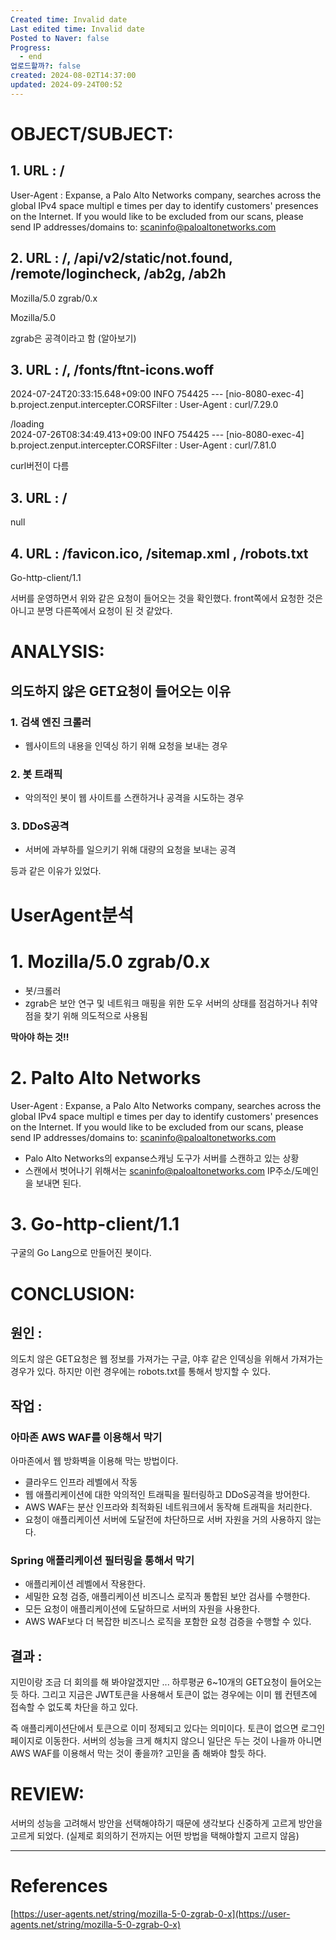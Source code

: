 ```yaml
---
Created time: Invalid date
Last edited time: Invalid date
Posted to Naver: false
Progress:
  - end
업로드할까?: false
created: 2024-08-02T14:37:00
updated: 2024-09-24T00:52
---
```

# OBJECT/SUBJECT:

## 1. URL : /

User-Agent : Expanse, a Palo Alto Networks company, searches across the global IPv4 space multipl e times per day to identify customers' presences on the Internet. If you would like to be excluded from our scans, please send IP addresses/domains to: scaninfo@paloaltonetworks.com

  

## 2. URL : /, /api/v2/static/not.found, /remote/logincheck, /ab2g, /ab2h

Mozilla/5.0 zgrab/0.x

Mozilla/5.0

  

zgrab은 공격이라고 함 (알아보기)

## 3. URL : /, /fonts/ftnt-icons.woff

2024-07-24T20:33:15.648+09:00 INFO 754425 --- [nio-8080-exec-4] b.project.zenput.intercepter.CORSFilter : User-Agent : curl/7.29.0

  

/loading  
2024-07-26T08:34:49.413+09:00 INFO 754425 --- [nio-8080-exec-4] b.project.zenput.intercepter.CORSFilter : User-Agent : curl/7.81.0  


curl버전이 다름

## 3. URL : /

null

## 4. URL : /favicon.ico, /sitemap.xml , /robots.txt

Go-http-client/1.1

  

서버를 운영하면서 위와 같은 요청이 들어오는 것을 확인했다. front쪽에서 요청한 것은 아니고 분명 다른쪽에서 요청이 된 것 같았다.

  

# ANALYSIS:

## 의도하지 않은 GET요청이 들어오는 이유


### 1. 검색 엔진 크롤러

- 웹사이트의 내용을 인덱싱 하기 위해 요청을 보내는 경우


### 2. 봇 트래픽

- 악의적인 봇이 웹 사이트를 스캔하거나 공격을 시도하는 경우
### 3. DDoS공격

- 서버에 과부하를 일으키기 위해 대량의 요청을 보내는 공격


등과 같은 이유가 있었다.

  

# UserAgent분석

# 1. Mozilla/5.0 zgrab/0.x

- 봇/크롤러
- zgrab은 보안 연구 및 네트워크 매핑을 위한 도우 서버의 상태를 점검하거나 취약점을 찾기 위해 의도적으로 사용됨

  

**막아야 하는 것!!**

  

# 2. Palto Alto Networks

User-Agent : Expanse, a Palo Alto Networks company, searches across the global IPv4 space multipl e times per day to identify customers' presences on the Internet. If you would like to be excluded from our scans, please send IP addresses/domains to: scaninfo@paloaltonetworks.com

  

- Palo Alto Networks의 expanse스캐닝 도구가 서버를 스캔하고 있는 상황
- 스캔에서 벗어나기 위해서는 scaninfo@paloaltonetworks.com IP주소/도메인을 보내면 된다.

  

# 3. Go-http-client/1.1

구굴의 Go Lang으로 만들어진 봇이다.

# CONCLUSION:
## 원인 :
의도치 않은 GET요청은 웹 정보를 가져가는 구글, 야후 같은 인덱싱을 위해서 가져가는 경우가 있다. 하지만 이런 경우에는 robots.txt를 통해서 방지할 수 있다. 

## 작업 :
### 아마존 AWS WAF를 이용해서 막기
아마존에서 웹 방화벽을 이용해 막는 방법이다.

- 클라우드 인프라 레벨에서 작동
- 웹 애플리케이션에 대한 악의적인 트래픽을 필터링하고 DDoS공격을 방어한다.
- AWS WAF는 분산 인프라와 최적화된 네트워크에서 동작해 트래픽을 처리한다.
- 요청이 애플리케이션 서버에 도달전에 차단하므로 서버 자원을 거의 사용하지 않는다.


### Spring 애플리케이션 필터링을 통해서 막기
- 애플리케이션 레벨에서 작용한다.
- 세밀한 요청 검증, 애플리케이션 비즈니스 로직과 통합된 보안 검사를 수행한다.
- 모든 요청이 애플리케이션에 도달하므로 서버의 자원을 사용한다. 
- AWS WAF보다 더 복잡한 비즈니스 로직을 포함한 요청 검증을 수행할 수 있다.

## 결과 :
지민이랑 조금 더 회의를 해 봐야알겠지만 ... 
하루평균 6~10개의 GET요청이 들어오는 듯 하다.
그리고 지금은 JWT토큰을 사용해서 토큰이 없는 경우에는 이미 웹 컨텐츠에 접속할 수 없도록 차단을 하고 있다. 

즉 애플리케이션단에서 토큰으로 이미 정제되고 있다는 의미이다. 토큰이 없으면 로그인 페이지로 이동한다. 서버의 성능을 크게 해치지 않으니 일단은 두는 것이 나을까 아니면 AWS WAF를 이용해서 막는 것이 좋을까?
고민을 좀 해봐야 할듯 하다.
# REVIEW:
서버의 성능을 고려해서 방안을 선택해야하기 때문에 생각보다 신중하게 고르게 방안을 고르게 되었다. (실제로 회의하기 전까지는 어떤 방법을 택해야할지 고르지 않음)


---

# References

[https://user-agents.net/string/mozilla-5-0-zgrab-0-x](https://user-agents.net/string/mozilla-5-0-zgrab-0-x)